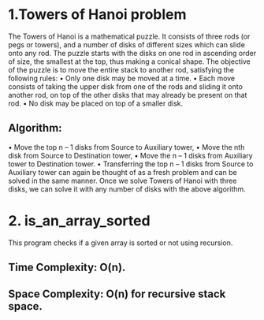# 1.Towers of Hanoi problem
The Towers of Hanoi is a mathematical puzzle. It consists of three rods (or pegs or
towers), and a number of disks of different sizes which can slide onto any rod. The puzzle starts
with the disks on one rod in ascending order of size, the smallest at the top, thus making a conical
shape. The objective of the puzzle is to move the entire stack to another rod, satisfying the
following rules:
• Only one disk may be moved at a time.
• Each move consists of taking the upper disk from one of the rods and sliding it onto
another rod, on top of the other disks that may already be present on that rod.
• No disk may be placed on top of a smaller disk.
## Algorithm:
• Move the top n – 1 disks from Source to Auxiliary tower,
• Move the nth disk from Source to Destination tower,
• Move the n – 1 disks from Auxiliary tower to Destination tower.
• Transferring the top n – 1 disks from Source to Auxiliary tower can again be thought
of as a fresh problem and can be solved in the same manner. Once we solve Towers
of Hanoi with three disks, we can solve it with any number of disks with the above
algorithm.
# 2. is_an_array_sorted
This program checks if a given array is sorted or not using recursion.
## Time Complexity: O(n).
## Space Complexity: O(n) for recursive stack space.
